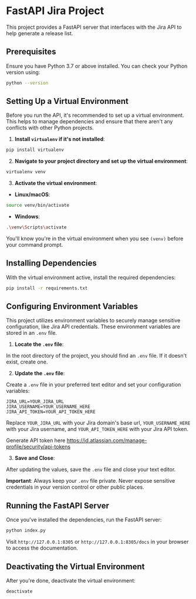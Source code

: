 # FastAPI Jira Project

This project provides a FastAPI server that interfaces with the Jira API to help generate a release list.

## Prerequisites

Ensure you have Python 3.7 or above installed. You can check your Python version using:

```bash
python --version
```

## Setting Up a Virtual Environment

Before you run the API, it's recommended to set up a virtual environment. This helps to manage dependencies and ensure that there aren't any conflicts with other Python projects.

1. **Install `virtualenv` if it's not installed**:

```bash
pip install virtualenv
```

2. **Navigate to your project directory and set up the virtual environment**:

```bash
virtualenv venv
```

3. **Activate the virtual environment**:

- **Linux/macOS**:

```bash
source venv/bin/activate
```

- **Windows**:

```bash
.\venv\Scripts\activate
```

You'll know you're in the virtual environment when you see `(venv)` before your command prompt.

## Installing Dependencies

With the virtual environment active, install the required dependencies:

```bash
pip install -r requirements.txt
```

## Configuring Environment Variables

This project utilizes environment variables to securely manage sensitive configuration, like Jira API credentials. These environment variables are stored in an `.env` file.

1. **Locate the `.env` file**:

In the root directory of the project, you should find an `.env` file. If it doesn't exist, create one.

2. **Update the `.env` file**:

Create a `.env` file in your preferred text editor and set your configuration variables:

```env
JIRA_URL=YOUR_JIRA_URL
JIRA_USERNAME=YOUR_USERNAME_HERE
JIRA_API_TOKEN=YOUR_API_TOKEN_HERE
```

Replace `YOUR_JIRA_URL` with your Jira domain's base url, `YOUR_USERNAME_HERE` with your Jira username, and `YOUR_API_TOKEN_HERE` with your Jira API token.

Generate API token here https://id.atlassian.com/manage-profile/security/api-tokens

3. **Save and Close**:

After updating the values, save the `.env` file and close your text editor.

**Important**: Always keep your `.env` file private. Never expose sensitive credentials in your version control or other public places.

## Running the FastAPI Server

Once you've installed the dependencies, run the FastAPI server:

```bash
python index.py
```

Visit `http://127.0.0.1:8305` or `http://127.0.0.1:8305/docs` in your browser to access the documentation.

## Deactivating the Virtual Environment

After you're done, deactivate the virtual environment:

```bash
deactivate
```
